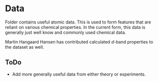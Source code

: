 # Data

Folder contains useful atomic data. This is used to form features that are reliant on various chemical properties. In the current form, this data is generally just well know and commonly used chemical data.

Martin Hangaard Hansen has contributed calculated _d_-band properties to the dataset as well.

## ToDo

-   Add more generally useful data from either theory or experiments.
